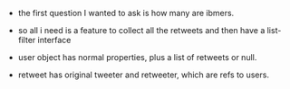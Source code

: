- the first question I wanted to ask is how many are ibmers.

- so all i need is a feature to collect all the retweets and then have a list-filter interface

- user object has normal properties, plus a list of retweets or null.
- retweet has original tweeter and retweeter, which are refs to users.


